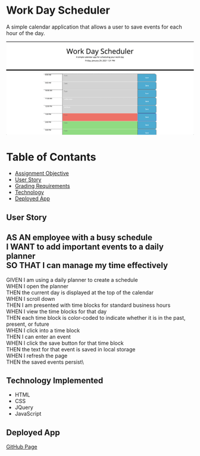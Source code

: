 # Work Day Scheduler
A simple calendar application that allows a user to save events for each hour of the day.

![screenshot](/assets/images/screenshot.png)

# Table of Contants
* [Assignment Objective](#assignment-objective)
* [User Story](#user-story)
* [Grading Requirements](#grading-requirments)
* [Technology](#technology-implemented)
* [Deployed App](#deployed-app)

## User Story
AS AN employee with a busy schedule\
I WANT to add important events to a daily planner\
SO THAT I can manage my time effectively
---
GIVEN I am using a daily planner to create a schedule\
WHEN I open the planner\
THEN the current day is displayed at the top of the calendar\
WHEN I scroll down\
THEN I am presented with time blocks for standard business hours\
WHEN I view the time blocks for that day\
THEN each time block is color-coded to indicate whether it is in the past, present, or future\
WHEN I click into a time block\
THEN I can enter an event\
WHEN I click the save button for that time block\
THEN the text for that event is saved in local storage\
WHEN I refresh the page\
THEN the saved events persist\

## Technology Implemented
* HTML
* CSS
* JQuery
* JavaScript

## Deployed App
[GitHub Page](https://sarah-safarzadeh.github.io/work-day-scheduler/)
